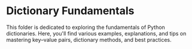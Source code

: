 # Dictionary Fundamentals

This folder is dedicated to exploring the fundamentals of Python dictionaries. Here, you'll find various examples, explanations, and tips on mastering key–value pairs, dictionary methods, and best practices.
